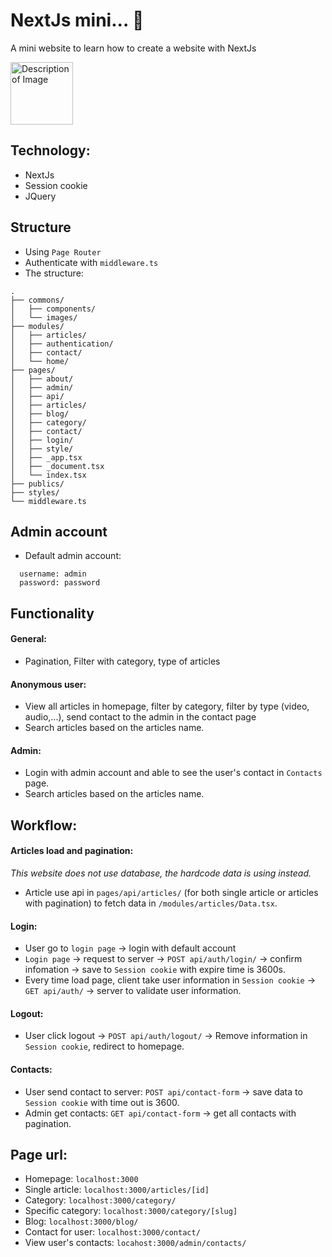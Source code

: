
# NextJs mini... 🍁
A mini website to learn how to create a website with NextJs 

<img src="https://github.com/user-attachments/assets/e2ea082b-ffa3-493f-9cda-c8432ca19659" alt="Description of Image" width="100" />



## Technology:
- NextJs
- Session cookie
- JQuery
## Structure
- Using `Page Router`
- Authenticate with `middleware.ts`
- The structure:
```
.
├── commons/
│   ├── components/
│   └── images/
├── modules/
│   ├── articles/
│   ├── authentication/
│   ├── contact/
│   └── home/
├── pages/
│   ├── about/
│   ├── admin/
│   ├── api/
│   ├── articles/
│   ├── blog/
│   ├── category/
│   ├── contact/
│   ├── login/
│   ├── style/
│   ├── _app.tsx
│   ├── _document.tsx
│   └── index.tsx
├── publics/
├── styles/
└── middleware.ts
```

## Admin account
- Default admin account:
```
  username: admin
  password: password
```
## Functionality
#### General:
- Pagination, Filter with category, type of articles
#### Anonymous user:
- View all articles in homepage, filter by category, filter by type (video, audio,...), send contact to the admin in the contact page
- Search articles based on the articles name.
#### Admin:
- Login with admin account and able to see the user's contact in `Contacts` page.
- Search articles based on the articles name.

## Workflow:
#### Articles load and pagination:
_This website does not use database, the hardcode data is using instead._
- Article use api in `pages/api/articles/` (for both single article or articles with pagination) to fetch data in `/modules/articles/Data.tsx`.
#### Login:
- User go to `login page` -> login with default account
- `Login page` -> request to server -> `POST api/auth/login/` -> confirm infomation -> save to `Session cookie` with expire time is 3600s.
- Every time load page, client take user information in `Session cookie` -> `GET api/auth/` -> server to validate user information.
#### Logout:
- User click logout -> `POST api/auth/logout/` -> Remove information in `Session cookie`, redirect to homepage.
#### Contacts:
- User send contact to server: `POST api/contact-form` -> save data to `Session cookie` with time out is 3600.
- Admin get contacts: `GET api/contact-form` -> get all contacts with pagination.
## Page url:
- Homepage: `localhost:3000`
- Single article: `localhost:3000/articles/[id]`
- Category: `localhost:3000/category/`
- Specific category: `localhost:3000/category/[slug]`
- Blog: `localhost:3000/blog/`
- Contact for user: `localhost:3000/contact/`
- View user's contacts: `locahost:3000/admin/contacts/`
